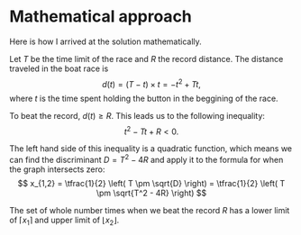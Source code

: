 # Mathematical approach

Here is how I arrived at the solution mathematically.

Let $T$ be the time limit of the race and $R$ the record distance. The distance traveled in the boat race is
$$
d(t) = (T-t) \times t = - t^2 + T t,
$$
where $t$ is the time spent holding the button in the beggining of the race.

To beat the record, $d(t) \geq R$. This leads us to the following inequality:
$$
t^2 - Tt + R < 0.
$$

The left hand side of this inequality is a quadratic function, which means we can find the discriminant $D = T^2 - 4R$ and apply it to the formula for when the graph intersects zero:
$$
x_{1,2} = \tfrac{1}{2} \left( T \pm \sqrt{D} \right) = \tfrac{1}{2} \left( T \pm \sqrt{T^2 - 4R} \right)
$$

The set of whole number times when we beat the record $R$ has a lower limit of $\lceil x_1 \rceil$ and upper limit of $\lfloor x_2 \rfloor$.
